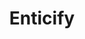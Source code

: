 ---
title: Enticify
link: http://www.enticify.com/
logo: enticify.png

# Events sponsored denoted by `<hackday>` and sponsorship amount/resource
events:
  10-london: "£160 towards infrastructure"
  20-london: "£50"
---